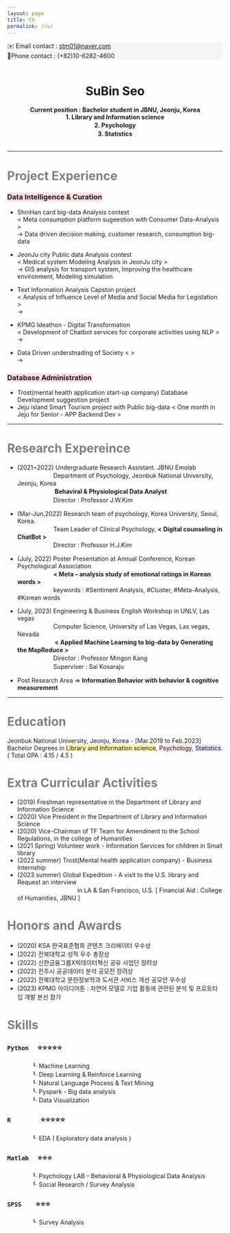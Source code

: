 ```yaml
---
layout: page
title: CV
permalink: /cv/
---
```

<div style="background-color: #F5F5F5">
 ✉️ Email contact : <u> stm01@naver.com </u><br></div>   
<div style="background-color: #F5F5F5"> 
📱Phone contact : (+82)10-6282-4600 </div>     
&nbsp;  

# <center> SuBin Seo </center>  
  
<center><strong> Current position : Bachelor student in JBNU, Jeonju, Korea </strong> </center>   
<center><strong> 1. Library and Information science</strong> </center>    
<center><strong> 2. Psychology　　　　　　　　　</strong> </center>    
<center><strong> 3. Statistics　　　　　　　　　　</strong> </center>    
&nbsp;            

-----

# <span style="color:gray"> Project Experience </span> 
### <span style="background-color:#ffdce0"> Data Intelligence & Curation </span>
  + ShinHan card big-data Analysis contest   
     < Meta consumption platform sugeestion with Consumer Data-Analysis >  
     -> Data driven decision making, customer research, consumption big-data  
      
  + JeonJu city Public data Analysis contest  
     < Medical system Modeling Analysis in JeonJu city >  
      -> GIS analysis for transport system, Improving the healthcare environment, Modeling simulation   

  + Text Information Analysis Capston project    
     < Analysis of Influence Level of Media and Social Media for Legislation >   
     ->   

  + KPMG Ideathon - Digital Transformation   
     < Development of Chatbot services for corporate activities using NLP >   
     ->     

  + Data Driven understnading of Society 
      < >  
     ->    

### <span style="background-color:#ffdce0"> Database Administration </span>   
  + Trost(mental health application start-up company) Database Development suggestion project  
  + Jeju island Smart Tourism project with Public big-data  < One month in Jeju for Senior - APP Backend Dev >   


-----
# <span style="color:gray"> Research Expereince </span>

- (2021~2022) Undergraduate Research Assistant. JBNU Emolab  
　　　　　　Department of Psychology, Jeonbuk National University, Jeonju, Korea   
　　　　　　<strong> Behaviral & Physiological Data Analyst </strong>  
　　　　　　Director : Professor J.W.Kim     

- (Mar-Jun,2022) Research team of psychology, Korea University, Seoul, Korea.   
　　　　　　Team Leader of Clinical Psychology, <strong> < Digital counseling in ChatBot > </strong>   
　　　　　　Director : Professor H.J.Kim    

- (July, 2022) Poster Presentation at Annual Conference, Korean Psychological Association    
　　　　　　<strong>< Meta – analysis study of emotional ratings in Korean words ></strong>     
　　　　　　keywords : #Sentiment Analysis, #Cluster, #Meta-Analysis, #Korean words    

- (July, 2023) Engineering & Business English Workshop in UNLV, Las vegas    
　　　　　　Computer Science, University of Las Vegas, Las vegas, Nevada  
　　　　　　<strong> < Applied Machine Learning to big-data by Generating the MapReduce ></strong>     
　　　　　　Director : Professor Mingon Kang    
　　　　　　Superviser : Sai Kosaraju   

- Post Research Area => **Information Behavior with behavior & cognitive measurement**  

-----
# <span style="color:gray"> Education </span>  
Jeonbuk National University, Jeonju, Korea - [Mar.2019 to Feb.2023]       
Bachelor Degrees in <span style="background-color:#fff5b1">Library and Information science</span>, <span style="background-color:#FFE6E6">Psychology</span>, <span style="background-color:#E6E6FA">Statistics</span>.    
( Total GPA : 4.15 / 4.5 )

#  <span style="color:gray"> Extra Curricular Activities  </span>   
- (2019) Freshman representative in the Department of Library and Information Science  
- (2020) Vice President in the Department of Library and Information Science  
- (2020) Vice-Chairman of TF Team for Amendment to the School Regulations, in the college of Humanities   
- (2021 Spring) Volunteer work -  Information Services for children in Small library   
- (2022 summer) Trost(Mental health application company) - Business Internship   
- (2023 summer) Global Expedition - A visit to the U.S. library and Request an interview    
　　　　　　　　　　in LA & San Francisco, U.S. [ Financial Aid : College of Humanities, JBNU ]   


# <span style="color:gray"> Honors and Awards </span>

- (2020) KSA 한국표준협회 콘텐츠 크리에이터 우수상
- (2022) 전북대학교 성적 우수 총장상 
- (2022) 신한금융그룹X빅데이터혁신 공유 사업단 장려상 
- (2022) 전주시 공공데이터 분석 공모전 장려상 
- (2022) 전북대학교 문헌정보학과 도서관 서비스 개선 공모안 우수상 
- (2023) KPMG 아이디어톤 : 자연어 모델로 기업 활동에 관련된 분석 및 프로토타입 개발 본선 참가


# <span style="color:gray"> Skills </span>
       
### <span style="background-color:#F5F5F5"> `Python` </span>　⭐️⭐️⭐️⭐️⭐️  
　　　　┖  Machine Learning   
　　　　┖  Deep Learning & Reinforce Learning  
　　　　┖  Natural Language Process & Text Mining  
　　　　┖  Pyspark - Big data analysis  
　　　　┖  Data Visualization   
   
### <span style="background-color:#F5F5F5"> `R` </span>　　　　⭐️⭐️⭐️⭐️⭐️   
　　　　┖  EDA ( Exploratory data analysis )   
        
### <span style="background-color:#F5F5F5"> `Matlab` </span>　⭐️⭐️⭐️   
　　　　┖  Psychology LAB - Behavioral & Physiological Data Analysis  
　　　　┖  Social Research / Survey Analysis   
    
### <span style="background-color:#F5F5F5"> `SPSS`</span>　　⭐️⭐️⭐️   
　　　　┖  Survey Analysis    
  
